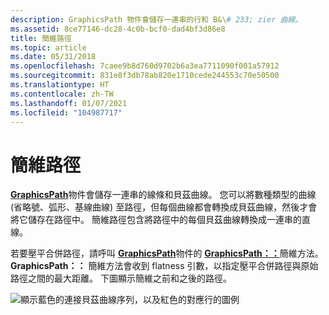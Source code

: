 ```yaml
---
description: GraphicsPath 物件會儲存一連串的行和 B&\# 233; zier 曲線。
ms.assetid: 8ce77146-dc28-4c0b-bcf0-dad4bf3d86e8
title: 簡維路徑
ms.topic: article
ms.date: 05/31/2018
ms.openlocfilehash: 7caee9b8d760d9702b6a3ea7711090f001a57912
ms.sourcegitcommit: 831e8f3db78ab820e1710cede244553c70e50500
ms.translationtype: HT
ms.contentlocale: zh-TW
ms.lasthandoff: 01/07/2021
ms.locfileid: "104987717"
---
```

# <a name="flattening-paths"></a>簡維路徑

[**GraphicsPath**](/windows/desktop/api/gdipluspath/nl-gdipluspath-graphicspath)物件會儲存一連串的線條和貝茲曲線。 您可以將數種類型的曲線 (省略號、弧形、基線曲線) 至路徑，但每個曲線都會轉換成貝茲曲線，然後才會將它儲存在路徑中。 簡維路徑包含將路徑中的每個貝茲曲線轉換成一連串的直線。

若要壓平合併路徑，請呼叫 [**GraphicsPath**](/windows/desktop/api/gdipluspath/nl-gdipluspath-graphicspath)物件的 [**GraphicsPath：：**](/windows/desktop/api/Gdipluspath/nf-gdipluspath-graphicspath-flatten)簡維方法。 **GraphicsPath：：** 簡維方法會收到 flatness 引數，以指定壓平合併路徑與原始路徑之間的最大距離。 下圖顯示簡維之前和之後的路徑。

![顯示藍色的連接貝茲曲線序列，以及紅色的對應行的圖例](images/aboutgdip02-art32a.png)

 

 



